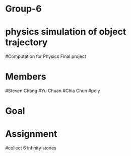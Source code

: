 # Group-6
# physics simulation of object trajectory
#Computation for Physics Final project
# Members
#Steven Chang #Yu Chuan #Chia Chun #poly 
# Goal
# Assignment
#collect 6 infinity stones
